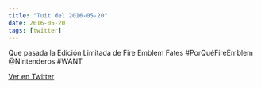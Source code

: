 ```yaml
---
title: "Tuit del 2016-05-20"
date: 2016-05-20
tags: [twitter]
---
```


Que pasada la Edición Limitada de Fire Emblem Fates #PorQuéFireEmblem @Nintenderos #WANT



[Ver en Twitter](https://twitter.com/i/web/status/733669090439659526)
